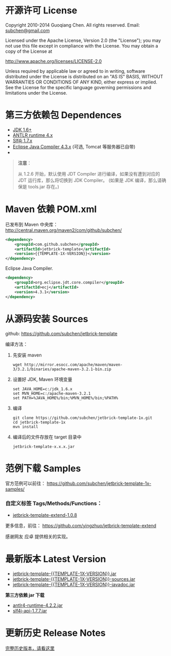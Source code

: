 开源许可 License
=============================

Copyright 2010-2014 Guoqiang Chen. All rights reserved. 
Email: subchen@gmail.com

Licensed under the Apache License, Version 2.0 (the "License"); 
you may not use this file except in compliance with the License. 
You may obtain a copy of the License at

http://www.apache.org/licenses/LICENSE-2.0

Unless required by applicable law or agreed to in writing, software 
distributed under the License is distributed on an "AS IS" BASIS, 
WITHOUT WARRANTIES OR CONDITIONS OF ANY KIND, either express or implied. 
See the License for the specific language governing permissions and 
limitations under the License.


第三方依赖包 Dependences
=============================

* [JDK 1.6+](http://www.oracle.com/technetwork/java/javase/downloads/index.html)
* [ANTLR runtime 4.x](http://www.antlr.org/download.html)
* [Slf4j 1.7.x](http://www.slf4j.org/)
* [Eclipse Java Compiler 4.3.x](http://www.eclipse.org/jdt/) (可选, Tomcat 等服务器已自带)
* 
> **注意**： 
> 
> 从 1.2.6 开始，默认使用 JDT Compiler 进行编译，如果没有遭到对应的 JDT 运行库，那么将切换到 JDK Compiler。 (如果是 JDK 编译，那么请确保是 tools.jar 存在。)

Maven 依赖 POM.xml
=============================

已发布到 Maven 中央库： http://central.maven.org/maven2/com/github/subchen/

```xml
<dependency>
    <groupId>com.github.subchen</groupId>
    <artifactId>jetbrick-template</artifactId>
    <version>{{TEMPLATE-1X-VERSION}}</version>
</dependency>
```

Eclipse Java Compiler.

```xml
<dependency>
    <groupId>org.eclipse.jdt.core.compiler</groupId>
    <artifactId>ecj</artifactId>
    <version>4.3.1</version>
</dependency>
```

从源码安装 Sources
=============================

github: https://github.com/subchen/jetbrick-template

编译方法：

1. 先安装 maven

    ```
    wget http://mirror.esocc.com/apache/maven/maven-3/3.2.1/binaries/apache-maven-3.2.1-bin.zip
    ```

2. 设置好 JDK, Maven 环境变量

    ```
    set JAVA_HOME=c:/jdk_1.6.x
    set MVN_HOME=c:/apache-maven-3.2.1
    set PATH=%JAVA_HOME%/bin;%MVN_HOME%/bin;%PATH%
    ```

3. 编译

    ```
    git clone https://github.com/subchen/jetbrick-template-1x.git
    cd jetbrick-template-1x
    mvn install
    ```

4. 编译后的文件存放在 target 目录中

    ```
    jetbrick-template-x.x.x.jar
    ```


<a name="samples"></a>
范例下载 Samples
=============================


官方范例可以前往： https://github.com/subchen/jetbrick-template-1x-samples/



### 自定义标签 Tags/Methods/Functions：

* [jetbrick-template-extend-1.0.8](demo/jetbrick-template-extend-1.0.8.zip)

更多信息，前往： https://github.com/yingzhuo/jetbrick-template-extend

感谢网友 应卓 提供相关的实现。



<a name="version"></a>
最新版本 Latest Version
=============================

* [jetbrick-template-{{TEMPLATE-1X-VERSION}}.jar](http://search.maven.org/remotecontent?filepath=com/github/subchen/jetbrick-template/{{TEMPLATE-1X-VERSION}}/jetbrick-template-{{TEMPLATE-1X-VERSION}}.jar)
* [jetbrick-template-{{TEMPLATE-1X-VERSION}}-sources.jar](http://search.maven.org/remotecontent?filepath=com/github/subchen/jetbrick-template/{{TEMPLATE-1X-VERSION}}/jetbrick-template-{{TEMPLATE-1X-VERSION}}-sources.jar)
* [jetbrick-template-{{TEMPLATE-1X-VERSION}}-javadoc.jar](http://search.maven.org/remotecontent?filepath=com/github/subchen/jetbrick-template/{{TEMPLATE-1X-VERSION}}/jetbrick-template-{{TEMPLATE-1X-VERSION}}-javadoc.jar)


**第三方依赖 jar 下载**

* [antlr4-runtime-4.2.2.jar](http://search.maven.org/remotecontent?filepath=org/antlr/antlr4-runtime/4.2.2/antlr4-runtime-4.2.2.jar)
* [slf4j-api-1.7.7.jar](http://search.maven.org/remotecontent?filepath=org/slf4j/slf4j-api/1.7.7/slf4j-api-1.7.7.jar)


更新历史 Release Notes
=============================

[完整历史版本，请看这里](history.html)


